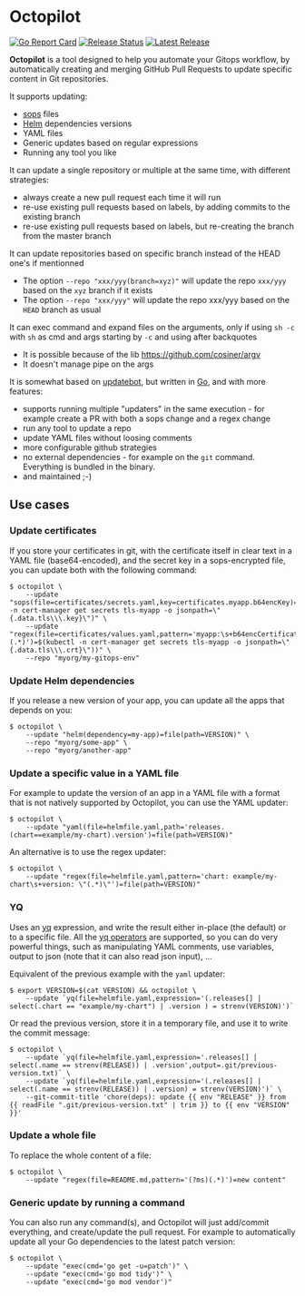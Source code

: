# Octopilot

[![Go Report Card](https://goreportcard.com/badge/github.com/dailymotion-oss/octopilot)](https://goreportcard.com/report/github.com/dailymotion-oss/octopilot)
[![Release Status](https://github.com/dailymotion-oss/octopilot/workflows/release/badge.svg)](https://github.com/dailymotion-oss/octopilot/actions?query=workflow%3Arelease)
[![Latest Release](https://img.shields.io/github/v/release/dailymotion-oss/octopilot)](https://github.com/dailymotion-oss/octopilot/releases)

**Octopilot** is a tool designed to help you automate your Gitops workflow, by automatically creating and merging GitHub Pull Requests to update specific content in Git repositories.

It supports updating:
- [sops](https://github.com/mozilla/sops) files
- [Helm](https://helm.sh/) dependencies versions
- YAML files
- Generic updates based on regular expressions
- Running any tool you like

It can update a single repository or multiple at the same time, with different strategies:
- always create a new pull request each time it will run
- re-use existing pull requests based on labels, by adding commits to the existing branch
- re-use existing pull requests based on labels, but re-creating the branch from the master branch

It can update repositories based on specific branch instead of the HEAD one's if mentionned
- The option `--repo "xxx/yyy(branch=xyz)"` will update the repo `xxx/yyy` based on the `xyz` branch if it exists
- The option `--repo "xxx/yyy"` will update the repo xxx/yyy based on the `HEAD` branch as usual

It can exec command and expand files on the arguments, only if using `sh -c` with `sh` as cmd and args starting by `-c` and using after backquotes
- It is possible because of the lib https://github.com/cosiner/argv
- It doesn't manage pipe on the args

It is somewhat based on [updatebot](https://github.com/jenkins-x/updatebot), but written in [Go](https://golang.org/), and with more features:
- supports running multiple "updaters" in the same execution - for example create a PR with both a sops change and a regex change
- run any tool to update a repo
- update YAML files without loosing comments
- more configurable github strategies
- no external dependencies - for example on the `git` command. Everything is bundled in the binary.
- and maintained ;-)

## Use cases

### Update certificates

If you store your certificates in git, with the certificate itself in clear text in a YAML file (base64-encoded), and the secret key in a sops-encrypted file, you can update both with the following command:

```
$ octopilot \
    --update "sops(file=certificates/secrets.yaml,key=certificates.myapp.b64encKey)=$(kubectl -n cert-manager get secrets tls-myapp -o jsonpath=\"{.data.tls\\\.key}\")" \
    --update "regex(file=certificates/values.yaml,pattern='myapp:\s+b64encCertificate: (.*)')=$(kubectl -n cert-manager get secrets tls-myapp -o jsonpath=\"{.data.tls\\\.crt}\"))" \
    --repo "myorg/my-gitops-env"
```

### Update Helm dependencies

If you release a new version of your app, you can update all the apps that depends on you:

```
$ octopilot \
    --update "helm(dependency=my-app)=file(path=VERSION)" \
    --repo "myorg/some-app" \
    --repo "myorg/another-app"
```

### Update a specific value in a YAML file

For example to update the version of an app in a YAML file with a format that is not natively supported by Octopilot, you can use the YAML updater:

```
$ octopilot \
    --update "yaml(file=helmfile.yaml,path='releases.(chart==example/my-chart).version')=file(path=VERSION)"
```

An alternative is to use the regex updater:

```
$ octopilot \
    --update "regex(file=helmfile.yaml,pattern='chart: example/my-chart\s+version: \"(.*)\"')=file(path=VERSION)"
```

### YQ

Uses an [yq](https://mikefarah.gitbook.io/yq) expression, and write the result either in-place (the default) or to a specific file. All the [yq operators](https://mikefarah.gitbook.io/yq/operators) are supported, so you can do very powerful things, such as manipulating YAML comments, use variables, output to json (note that it can also read json input), ...

Equivalent of the previous example with the `yaml` updater:

```
$ export VERSION=$(cat VERSION) && octopilot \
    --update `yq(file=helmfile.yaml,expression='(.releases[] | select(.chart == "example/my-chart") | .version ) = strenv(VERSION)')`
```

Or read the previous version, store it in a temporary file, and use it to write the commit message:

```
$ octopilot \
    --update `yq(file=helmfile.yaml,expression='.releases[] | select(.name == strenv(RELEASE)) | .version',output=.git/previous-version.txt)` \
    --update `yq(file=helmfile.yaml,expression='(.releases[] | select(.name == strenv(RELEASE)) | .version) = strenv(VERSION)')` \
    --git-commit-title 'chore(deps): update {{ env "RELEASE" }} from {{ readFile ".git/previous-version.txt" | trim }} to {{ env "VERSION" }}'
```

### Update a whole file

To replace the whole content of a file:

```
$ octopilot \
    --update "regex(file=README.md,pattern='(?ms)(.*)')=new content" 
```

### Generic update by running a command

You can also run any command(s), and Octopilot will just add/commit everything, and create/update the pull request. For example to automatically update all your Go dependencies to the latest patch version:

```
$ octopilot \
    --update "exec(cmd='go get -u=patch')" \
    --update "exec(cmd='go mod tidy')" \
    --update "exec(cmd='go mod vendor')"
```
